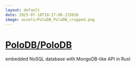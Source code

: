 ```yaml
---
layout: default
date: 2025-07-18T18:27:06.215026
image: assets/PoloDB_PoloDB_cropped.png
---
```


# [PoloDB/PoloDB](https://github.com/PoloDB/PoloDB)

embedded NoSQL database with MongoDB-like API in Rust
